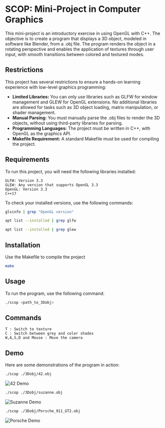 # SCOP: Mini-Project in Computer Graphics

This mini-project is an introductory exercise in using OpenGL with C++. The objective is to create a program that displays a 3D object, modeled in software like Blender, from a .obj file. The program renders the object in a rotating perspective and enables the application of textures through user input, with smooth transitions between colored and textured modes.

## Restrictions

This project has several restrictions to ensure a hands-on learning experience with low-level graphics programming:

- **Limited Libraries:** You can only use libraries such as GLFW for window management and GLEW for OpenGL extensions. No additional libraries are allowed for tasks such as 3D object loading, matrix manipulation, or shader management.
- **Manual Parsing:** You must manually parse the .obj files to render the 3D objects, without using third-party libraries for parsing.
- **Programming Languages:** The project must be written in C++, with OpenGL as the graphics API.
- **Makefile Requirement:** A standard Makefile must be used for compiling the project.


## Requirements

To run this project, you will need the following libraries installed:
```
GLFW: Version 3.3
GLEW: Any version that supports OpenGL 3.3
OpenGL: Version 3.3
C++17
```

To check your installed versions, use the following commands:

```bash
glxinfo | grep "OpenGL version"

apt list --installed | grep glfw

apt list --installed | grep glew
```
## Installation

Use the Makefile to compile the project

```bash
make
```
    
## Usage

To run the program, use the following command:
```bash
./scop <path_to_3Dobj>
```

## Commands

```
T : Switch to texture
C : Switch between grey and color shades
W,A,S,D and Mouse : Move the camera
```
## Demo
Here are some demonstrations of the program in action:
```bash
./scop ./3Dobj/42.obj
```
![42 Demo](./demo/42.gif)

```bash
./scop ./3Dobj/suzanne.obj
```
![Suzanne Demo](./demo/suzanne.gif)

```bash
./scop ./3Dobj/Porsche_911_GT2.obj
```
![Porsche Demo](./demo/porsche.gif)